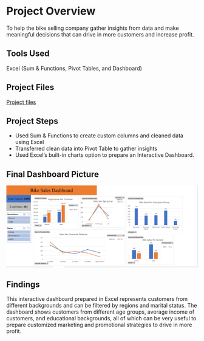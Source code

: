 # Project Overview

To help the bike selling company gather insights from data and make meaningful decisions that can drive in more customers and increase profit.

## Tools Used

Excel (Sum & Functions, Pivot Tables, and Dashboard)

## Project Files

[Project files]([link/to/your/project/files](https://github.com/Samyakbansod97/Bike-Sales))

## Project Steps

- Used Sum & Functions to create custom columns and cleaned data using Excel
- Transferred clean data into Pivot Table to gather insights
- Used Excel’s built-in charts option to prepare an Interactive Dashboard.

## Final Dashboard Picture

![Final Dashboard Picture](Final.dashboard_excel.png)

## Findings

This interactive dashboard prepared in Excel represents customers from different backgrounds and can be filtered by regions and marital status. The dashboard shows customers from different age groups, average income of customers, and educational backgrounds, all of which can be very useful to prepare customized marketing and promotional strategies to drive in more profit.
